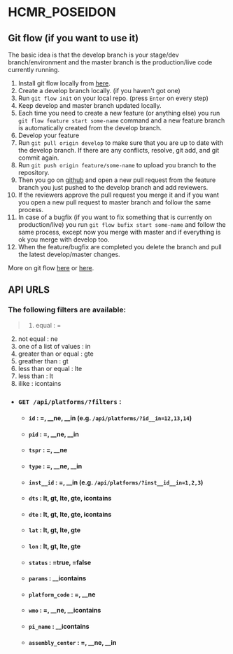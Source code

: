 # HCMR_POSEIDON

## Git flow (if you want to use it)
The basic idea is that the develop branch is your stage/dev branch/environment and the master branch is the production/live code currently running. 

1. Install git flow locally from [here](https://github.com/nvie/gitflow/wiki/Installation).
2. Create a develop branch locally. (if you haven't got one)
3. Run `git flow init` on your local repo. (press `Enter` on every step)
4. Keep develop and master branch updated locally.
5. Each time you need to create a new feature (or anything else) you run `git flow feature start some-name` command and a new feature branch is automatically created from the develop branch.
6. Develop your feature
7. Run `git pull origin develop` to make sure that you are up to date with the develop branch. If there are any conflicts, resolve, git add, and git commit again.
8. Run `git push origin feature/some-name` to upload you branch to the repository.
9. Then you go on [github](https://github.com/AntigoniMoira/hcmr_repository) and open a new pull request from the feature branch you just pushed to the develop branch and add reviewers.
10. If the reviewers approve the pull request you merge it and if you want you open a new pull request to master branch and follow the same process.
11. In case of a bugfix (if you want to fix something that is currently on production/live) you run `git flow bufix start some-name` and follow the same process, except now you merge with master and if everything is ok you merge with develop too.
12. When the feature/bugfix are completed you delete the branch and pull the latest develop/master changes.

More on git flow [here](https://github.com/nvie/gitflow) or [here](https://www.atlassian.com/git/tutorials/comparing-workflows/gitflow-workflow).

## API URLS

### The following filters are available:

>1. equal : =
2. not equal : ne
3. one of a list of values : in
4. greater than or equal : gte
5. greather than : gt
6. less than or equal : lte
7. less than : lt
8. ilike : icontains

* ### `GET /api/platforms/?filters` :

    * #### `id` : =, __ne, __in (e.g. `/api/platforms/?id__in=12,13,14`)
    * #### `pid` : =, __ne, __in
    * #### `tspr` : =, __ne
    * #### `type` : =, __ne, __in
    * #### `inst__id` : =, __in (e.g. `/api/platforms/?inst__id__in=1,2,3`)
    * #### `dts` : lt, gt, lte, gte, icontains
    * #### `dte` : lt, gt, lte, gte, icontains
    * #### `lat` : lt, gt, lte, gte
    * #### `lon` : lt, gt, lte, gte
    * #### `status` : =true, =false
    * #### `params` : __icontains
    * #### `platform_code` : =, __ne
    * #### `wmo` : =, __ne, __icontains
    * #### `pi_name` : __icontains
    * #### `assembly_center` : =, __ne, __in

